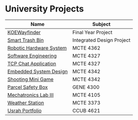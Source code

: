 # University Projects

| Name                                                               | Subject                   |
| ------------------------------------------------------------------ | ------------------------- |
| [KOEWayfinder](https://github.com/KOE-Wayfind)                   | Final Year Project        |
| [Smart Trash Bin](https://github.com/IDP-Smart-Trash-Bin)          | Integrated Design Project |
| [Robotic Hardware System](https://github.com/iqfareez/MCTE-4362-Robotic-Hardware)     | MCTE 4362                 |
| [Software Engineering](https://github.com/iqfareez/MCTE-4327-Software-Engineering)    | MCTE 4327                 |
| [TCP Chat Application](https://github.com/iqfareez/Chat-App-Project)                  | MCTE 4327                 |
| [Embedded System Design](https://github.com/iqfareez/mcte4342-embedded-system-design) | MCTE 4342                 |
| [Shooting Mini Game](https://github.com/ESD-shooting-mini-game)    | MCTE 4342                 |
| [Parcel Safety Box](https://github.com/GENE-Parcel-Safebox/)       | GENE 4300                 |
| [Mechatronics Lab III](https://github.com/iqfareez/microp-lab3)                       | MCTE 4105                 |
| [Weather Station](https://github.com/iqfareez/IA-Project-Weather-Station)             | MCTE 3373                 |
| [Usrah Portfolio](https://github.com/iqfareez/ccub-portfolio-vue)                     | CCUB 4621                 |
